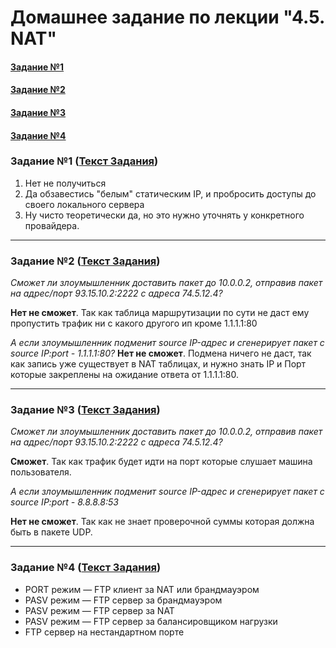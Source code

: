 # Домашнее задание по лекции "4.5. NAT"

#### [Задание №1](#задание-1-текст-задания)
#### [Задание №2](#задание-2-текст-задания)
#### [Задание №3](#задание-3-текст-задания)
#### [Задание №4](#задание-4-текст-задания)

### Задание №1 ([Текст Задания](https://github.com/netology-code/snet-homeworks/blob/main/4-05.md#%D0%B7%D0%B0%D0%B4%D0%B0%D0%BD%D0%B8%D0%B5-1))

1. Нет не получиться
2. Да обзавестись "белым" статическим IP, и пробросить доступы до своего локального сервера
3. Ну чисто теоретически да, но это нужно уточнять у конкретного провайдера.

---

### Задание №2 ([Текст Задания](https://github.com/netology-code/snet-homeworks/blob/main/4-05.md#%D0%B7%D0%B0%D0%B4%D0%B0%D0%BD%D0%B8%D0%B5-2))

_Сможет ли злоумышленник доставить пакет до 10.0.0.2, отправив пакет на адрес/порт 93.15.10.2:2222 с адреса 74.5.12.4?_

**Нет не сможет**. Так как таблица маршрутизации по сути не даст ему пропустить трафик ни с какого другого ип кроме 
1.1.1.1:80

_А если злоумышленник подменит source IP-адрес и сгенерирует пакет с source IP:port - 1.1.1.1:80?_
**Нет не сможет**. Подмена ничего не даст, так как запись уже существует в NAT таблицах, и нужно знать IP и Порт 
которые закреплены на ожидание ответа от  1.1.1.1:80.

---

### Задание №3 ([Текст Задания](https://github.com/netology-code/snet-homeworks/blob/main/4-05.md#%D0%B7%D0%B0%D0%B4%D0%B0%D0%BD%D0%B8%D0%B5-3))

_Сможет ли злоумышленник доставить пакет до 10.0.0.2, отправив пакет на адрес/порт 93.15.10.2:2222 с адреса 74.5.12.4?_

**Сможет**. Так как трафик будет идти на порт которые слушает машина пользователя.

_А если злоумышленник подменит source IP-адрес и сгенерирует пакет с source IP:port - 8.8.8.8:53_

**Нет не сможет**. Так как не знает проверочной суммы которая должна быть в пакете UDP.

---

### Задание №4 ([Текст Задания](https://github.com/netology-code/snet-homeworks/blob/main/4-05.md#%D0%B7%D0%B0%D0%B4%D0%B0%D0%BD%D0%B8%D0%B5-4))

* PORT режим — FTP клиент за NAT или брандмауэром
* PASV режим — FTP сервер за брандмауэром
* PASV режим — FTP сервер за NAT
* PASV режим — FTP сервер за балансировщиком нагрузки
* FTP сервер на нестандартном порте
